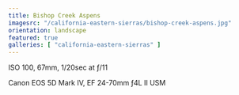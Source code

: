 ```yaml
---
title: Bishop Creek Aspens
imagesrc: "/california-eastern-sierras/bishop-creek-aspens.jpg"
orientation: landscape
featured: true
galleries: [ "california-eastern-sierras" ]
---
```


ISO 100, 67mm, 1/20sec at ƒ/11

Canon EOS 5D Mark IV, EF 24-70mm ƒ4L II USM
